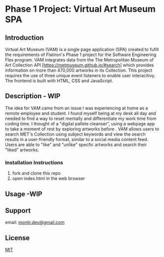 # Phase 1 Project: Virtual Art Museum SPA
## Introduction
Virtual Art Museum (VAM) is a single page application (SPA) created to fufill the requirements of Flatiron's Phase 1 project for the Software Engineering Flex program. VAM integrates data from the The Metropolitan Museum of Art Collection API [https://metmuseum.github.io/#search] which provides information on more than 470,000 artworks in its Collection. This project requires the use of three unique event listeners to enable user interacitivy.  The frontend is built with HTML, CSS and JavaScript. 

## Description - WIP
The idea for VAM came from an issue I was experiencing at home as a remote employee and student. I found myself being at my desk all day and needed to find a way to reset mentally and differentiate my work time from coding time. I thought of a "digital pallete cleanser", using a webpage app to take a moment of rest by exploring artworks before . VAM allows users to search MET's Collection using subject keywords and view the search results in a user-friendly format, similar to a social media content feed. Users are able to "like" and "unlike" specfic artworks and search their "liked" artworks. 


### Installation Instructions 
1. fork and clone this repo 
2. open index.html in the web browser

## Usage -WIP
 

## Support
email: monlir.dev@gmail.com 

## License
[MIT](https://choosealicense.com/licenses/mit/)